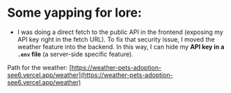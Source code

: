 # Some yapping for lore:
- I was doing a direct fetch to the public API in the frontend (exposing my API key right in the fetch URL). To fix that security issue, I moved the weather feature into the backend. In this way, I can hide my **API key in a `.env` file** (a server-side specific feature).

Path for the weather:
[https://weather-pets-adoption-see6.vercel.app/weather](https://weather-pets-adoption-see6.vercel.app/weather)
